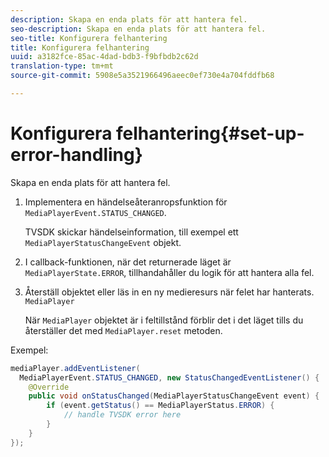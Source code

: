 ```yaml
---
description: Skapa en enda plats för att hantera fel.
seo-description: Skapa en enda plats för att hantera fel.
seo-title: Konfigurera felhantering
title: Konfigurera felhantering
uuid: a3182fce-85ac-4dad-bdb3-f9bfbdb2c62d
translation-type: tm+mt
source-git-commit: 5908e5a3521966496aeec0ef730e4a704fddfb68

---
```



# Konfigurera felhantering{#set-up-error-handling}

Skapa en enda plats för att hantera fel.

1. Implementera en händelseåteranropsfunktion för `MediaPlayerEvent.STATUS_CHANGED`.

   TVSDK skickar händelseinformation, till exempel ett `MediaPlayerStatusChangeEvent` objekt.
1. I callback-funktionen, när det returnerade läget är `MediaPlayerState.ERROR`, tillhandahåller du logik för att hantera alla fel.
1. Återställ objektet eller läs in en ny medieresurs när felet har hanterats. `MediaPlayer`

   När `MediaPlayer` objektet är i feltillstånd förblir det i det läget tills du återställer det med `MediaPlayer.reset` metoden.

<!--<a id="example_49FF225E92EA494AA06B2E5F26101F4C"></a>-->

Exempel:

```java
mediaPlayer.addEventListener( 
  MediaPlayerEvent.STATUS_CHANGED, new StatusChangedEventListener() { 
    @Override 
    public void onStatusChanged(MediaPlayerStatusChangeEvent event) { 
        if (event.getStatus() == MediaPlayerStatus.ERROR) { 
            // handle TVSDK error here 
        } 
    } 
});
```

